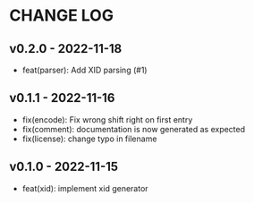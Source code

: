 CHANGE LOG
==========

## v0.2.0 - 2022-11-18

* feat(parser): Add XID parsing (#1)

## v0.1.1 - 2022-11-16

* fix(encode): Fix wrong shift right on first entry
* fix(comment): documentation is now generated as expected
* fix(license): change typo in filename

## v0.1.0 - 2022-11-15

* feat(xid): implement xid generator